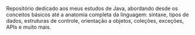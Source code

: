 
Repositório dedicado aos meus estudos de Java, abordando desde os conceitos básicos até a anatomia completa da linguagem: sintaxe, tipos de dados, estruturas de controle, orientação a objetos, coleções, exceções, APIs e muito mais. 
